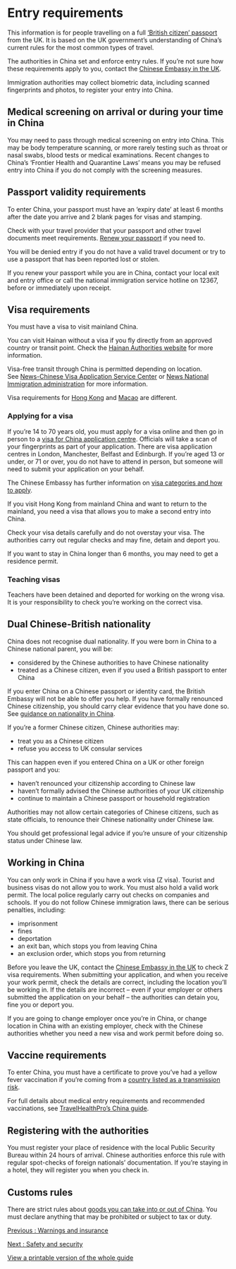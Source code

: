 # Entry requirements

This information is for people travelling on a full [‘British citizen’ passport](https://www.gov.uk/types-of-british-nationality) from the UK. It is based on the UK government’s understanding of China’s current rules for the most common types of travel.

The authorities in China set and enforce entry rules. If you’re not sure how these requirements apply to you, contact the [Chinese Embassy in the UK](http://gb.china-embassy.gov.cn/eng/).

Immigration authorities may collect biometric data, including scanned fingerprints and photos, to register your entry into China.

## Medical screening on arrival or during your time in China

You may need to pass through medical screening on entry into China. This may be body temperature scanning, or more rarely testing such as throat or nasal swabs, blood tests or medical examinations. Recent changes to China’s ‘Frontier Health and Quarantine Laws’ means you may be refused entry into China if you do not comply with the screening measures.

## Passport validity requirements

To enter China, your passport must have an ‘expiry date’ at least 6 months after the date you arrive and 2 blank pages for visas and stamping.

Check with your travel provider that your passport and other travel documents meet requirements. [Renew your passport](https://www.gov.uk/renew-adult-passport/renew) if you need to.

You will be denied entry if you do not have a valid travel document or try to use a passport that has been reported lost or stolen.

If you renew your passport while you are in China, contact your local exit and entry office or call the national immigration service hotline on 12367, before or immediately upon receipt.

## Visa requirements

You must have a visa to visit mainland China.

You can visit Hainan without a visa if you fly directly from an approved country or transit point. Check the [Hainan Authorities website](http://en.hnftp.gov.cn/tips/policy/202003/t20200317_3263796.html) for more information.

Visa-free transit through China is permitted depending on location. See [News-Chinese Visa Application Service Center](https://www.visaforchina.cn/VIE3_EN/tongzhigonggao) or [News National Immigration administration](https://en.nia.gov.cn/n147413/c178106/content.html) for more information.

Visa requirements for [Hong Kong](https://www.gov.uk/foreign-travel-advice/hong-kong/entry-requirements) and [Macao](https://www.gov.uk/foreign-travel-advice/macao/entry-requirements) are different.

### Applying for a visa

If you’re 14 to 70 years old, you must apply for a visa online and then go in person to a [visa for China application centre](https://www.visaforchina.cn/). Officials will take a scan of your fingerprints as part of your application. There are visa application centres in London, Manchester, Belfast and Edinburgh. If you’re aged 13 or under, or 71 or over, you do not have to attend in person, but someone will need to submit your application on your behalf.

The Chinese Embassy has further information on [visa categories and how to apply](http://gb.china-embassy.gov.cn/eng/visa/notice/202304/t20230403_11053668.htm).

If you visit Hong Kong from mainland China and want to return to the mainland, you need a visa that allows you to make a second entry into China.

Check your visa details carefully and do not overstay your visa. The authorities carry out regular checks and may fine, detain and deport you.

If you want to stay in China longer than 6 months, you may need to get a residence permit.

### Teaching visas

Teachers have been detained and deported for working on the wrong visa. It is your responsibility to check you’re working on the correct visa.

## Dual Chinese-British nationality

China does not recognise dual nationality. If you were born in China to a Chinese national parent, you will be:

* considered by the Chinese authorities to have Chinese nationality
* treated as a Chinese citizen, even if you used a British passport to enter China

If you enter China on a Chinese passport or identity card, the British Embassy will not be able to offer you help. If you have formally renounced Chinese citizenship, you should carry clear evidence that you have done so. See [guidance on nationality in China](https://www.gov.uk/government/publications/nationality-in-china).

If you’re a former Chinese citizen, Chinese authorities may:

* treat you as a Chinese citizen
* refuse you access to UK consular services

This can happen even if you entered China on a UK or other foreign passport and you:

* haven’t renounced your citizenship according to Chinese law
* haven’t formally advised the Chinese authorities of your UK citizenship
* continue to maintain a Chinese passport or household registration

Authorities may not allow certain categories of Chinese citizens, such as state officials, to renounce their Chinese nationality under Chinese law.

You should get professional legal advice if you’re unsure of your citizenship status under Chinese law.

## Working in China

You can only work in China if you have a work visa (Z visa). Tourist and business visas do not allow you to work. You must also hold a valid work permit. The local police regularly carry out checks on companies and schools. If you do not follow Chinese immigration laws, there can be serious penalties, including:

* imprisonment
* fines
* deportation
* an exit ban, which stops you from leaving China
* an exclusion order, which stops you from returning

Before you leave the UK, contact the [Chinese Embassy in the UK](http://www.chinese-embassy.org.uk/eng/) to check Z visa requirements. When submitting your application, and when you receive your work permit, check the details are correct, including the location you’ll be working in. If the details are incorrect – even if your employer or others submitted the application on your behalf – the authorities can detain you, fine you or deport you.

If you are going to change employer once you’re in China, or change location in China with an existing employer, check with the Chinese authorities whether you need a new visa and work permit before doing so.

## Vaccine requirements

To enter China, you must have a certificate to prove you’ve had a yellow fever vaccination if you’re coming from a [country listed as a transmission risk](https://nathnacyfzone.org.uk/factsheet/65/countries-with-risk-of-yellow-fever-transmission).

For full details about medical entry requirements and recommended vaccinations, see [TravelHealthPro’s China guide](https://travelhealthpro.org.uk/country/49/china#Vaccine_Recommendations).

## Registering with the authorities

You must register your place of residence with the local Public Security Bureau within 24 hours of arrival. Chinese authorities enforce this rule with regular spot-checks of foreign nationals’ documentation. If you’re staying in a hotel, they will register you when you check in.

## Customs rules

There are strict rules about [goods you can take into or out of China](http://english.customs.gov.cn/statics/88707c1e-aa4e-40ca-a968-bdbdbb565e4f.html). You must declare anything that may be prohibited or subject to tax or duty.

[Previous
:
Warnings and insurance](/foreign-travel-advice/china)

[Next
:
Safety and security](/foreign-travel-advice/china/safety-and-security)

[View a printable version of the whole guide](/foreign-travel-advice/china/print)